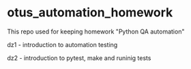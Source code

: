 # otus_automation_homework
This repo used for keeping homework "Python QA automation"

dz1 - introduction to automation testing

dz2 - introduction to pytest, make and runinig tests
